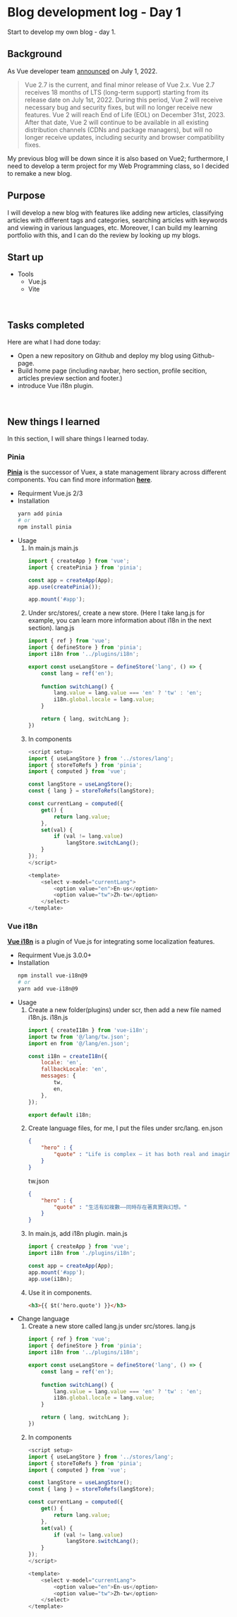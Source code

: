 # Blog development log - Day 1
Start to develop my own blog - day 1.

## Background
As Vue developer team [announced](https://v2.vuejs.org/lts/) on July 1, 2022.
> Vue 2.7 is the current, and final minor release of Vue 2.x. Vue 2.7 receives 18 months of LTS (long-term support) starting from its release date on July 1st, 2022. During this period, Vue 2 will receive necessary bug and security fixes, but will no longer receive new features.
Vue 2 will reach End of Life (EOL) on December 31st, 2023. After that date, Vue 2 will continue to be available in all existing distribution channels (CDNs and package managers), but will no longer receive updates, including security and browser compatibility fixes.

My previous blog will be down since it is also based on Vue2; furthermore, I need to develop a term project for my Web Programming class, so I decided to remake a new blog.
<br>

## Purpose
I will develop a new blog with features like adding new articles, classifying articles with different tags and categories, searching articles with keywords and viewing in various languages, etc. Moreover, I can build my learning portfolio with this, and I can do the review by looking up my blogs.
<br>

## Start up
* Tools
    * Vue.js
    * Vite
<br>

## Tasks completed
Here are what I had done today:
* Open a new repository on Github and deploy my blog using Github-page.
* Build home page (including navbar, hero section, profile secition, articles preview section and footer.)
* introduce Vue i18n plugin.
<br>

## New things I learned
In this section, I will share things I learned today.
### Pinia
[**Pinia**](https://pinia.vuejs.org/) is the successor of Vuex, a state management library across different components. You can find more information [**here**](https://pinia.vuejs.org/introduction.html).
* Requirment
    Vue.js 2/3
* Installation
    ```sh
    yarn add pinia
    # or
    npm install pinia
    ```
* Usage
    1. In main.js
        main.js
        ```js
        import { createApp } from 'vue';
        import { createPinia } from 'pinia';

        const app = createApp(App);
        app.use(createPinia());

        app.mount('#app');
        ```
    2. Under src/stores/, create a new store. (Here I take lang.js for example, you can learn more information about i18n in the next section).
        lang.js
        ```js
        import { ref } from 'vue';
        import { defineStore } from 'pinia';
        import i18n from '../plugins/i18n';

        export const useLangStore = defineStore('lang', () => {
            const lang = ref('en');
            
            function switchLang() {
                lang.value = lang.value === 'en' ? 'tw' : 'en';
                i18n.global.locale = lang.value;
            }

            return { lang, switchLang };
        })
        ```
    3. In components
        ```js
        <script setup>
        import { useLangStore } from '../stores/lang';
        import { storeToRefs } from 'pinia';
        import { computed } from 'vue';
        
        const langStore = useLangStore();
        const { lang } = storeToRefs(langStore);

        const currentLang = computed({
            get() {
                return lang.value;
            },
            set(val) {
                if (val != lang.value)
                    langStore.switchLang();
            }
        });
        </script>

        <template>
            <select v-model="currentLang">
                <option value="en">En-us</option>
                <option value="tw">Zh-tw</option>
            </select>
        </template>
        ```

### Vue i18n
[**Vue i18n**](https://vue-i18n.intlify.dev/) is a plugin of Vue.js for integrating some localization features.
* Requirment
    Vue.js 3.0.0+
* Installation
    ```sh
    npm install vue-i18n@9
    # or
    yarn add vue-i18n@9
    ```
* Usage
    1. Create a new folder(plugins) under scr, then add a new file named i18n.js.
        i18n.js
        ```js
        import { createI18n } from 'vue-i18n';
        import tw from '@/lang/tw.json';
        import en from '@/lang/en.json';

        const i18n = createI18n({
            locale: 'en',
            fallbackLocale: 'en',
            messages: {
                tw,
                en,
            },
        });

        export default i18n;
        ```
    2. Create language files, for me, I put the files under src/lang.
        en.json
        ```json
        {
            "hero" : {
                "quote" : "Life is complex – it has both real and imaginary parts."
            }
        }
        ```
        tw.json
        ```json
        {
            "hero" : {
                "quote" : "生活有如複數——同時存在著真實與幻想。"
            }
        }
        ```
    3. In main.js, add i18n plugin.
        main.js
        ```js
        import { createApp } from 'vue';
        import i18n from './plugins/i18n';

        const app = createApp(App);
        app.mount('#app');
        app.use(i18n);
        ```
    4. Use it in components.
        ```html
        <h3>{{ $t('hero.quote') }}</h3>
        ```
* Change language
    1. Create a new store called lang.js under src/stores.
        lang.js
        ```js
        import { ref } from 'vue';
        import { defineStore } from 'pinia';
        import i18n from '../plugins/i18n';

        export const useLangStore = defineStore('lang', () => {
            const lang = ref('en');
            
            function switchLang() {
                lang.value = lang.value === 'en' ? 'tw' : 'en';
                i18n.global.locale = lang.value;
            }

            return { lang, switchLang };
        })
        ```
    2. In components
        ```js
        <script setup>
        import { useLangStore } from '../stores/lang';
        import { storeToRefs } from 'pinia';
        import { computed } from 'vue';
        
        const langStore = useLangStore();
        const { lang } = storeToRefs(langStore);

        const currentLang = computed({
            get() {
                return lang.value;
            },
            set(val) {
                if (val != lang.value)
                    langStore.switchLang();
            }
        });
        </script>

        <template>
            <select v-model="currentLang">
                <option value="en">En-us</option>
                <option value="tw">Zh-tw</option>
            </select>
        </template>
        ```
